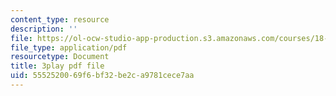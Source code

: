 ```yaml
---
content_type: resource
description: ''
file: https://ol-ocw-studio-app-production.s3.amazonaws.com/courses/18-03sc-differential-equations-fall-2011/5552520069f6bf32be2ca9781cece7aa_X5-ucBtneVM.pdf
file_type: application/pdf
resourcetype: Document
title: 3play pdf file
uid: 55525200-69f6-bf32-be2c-a9781cece7aa
---
```


